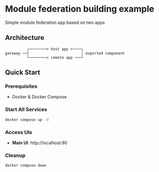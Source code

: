 # Module federation building example

Simple module federation app based on two apps

## Architecture
```
          ┌────────> host app <────┐
gateway ──┤                        │ exported component 
          └────────> remote app ───┘
```

## Quick Start

### Prerequisites
- Docker & Docker Compose

### Start All Services
```bash
docker compose up -d
```

### Access UIs
- **Main UI**: http://localhost:80

### Cleanup
```bash
docker compose down
```
